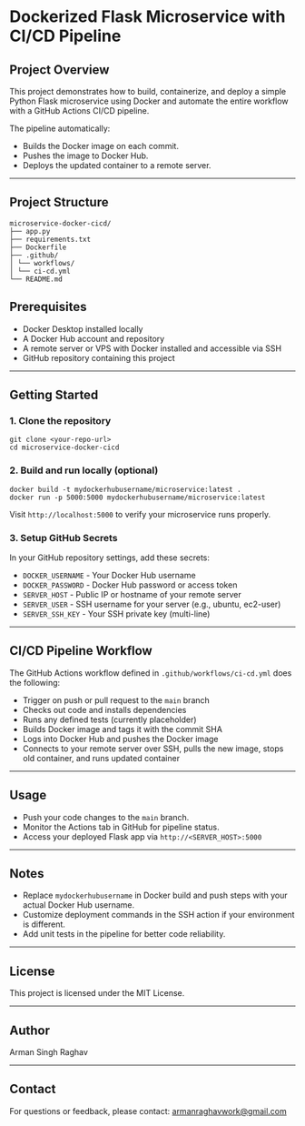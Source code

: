 # Dockerized Flask Microservice with CI/CD Pipeline

## Project Overview

This project demonstrates how to build, containerize, and deploy a simple Python Flask microservice using Docker and automate the entire workflow with a GitHub Actions CI/CD pipeline.

The pipeline automatically:
- Builds the Docker image on each commit.
- Pushes the image to Docker Hub.
- Deploys the updated container to a remote server.

---

## Project Structure
```
microservice-docker-cicd/
├── app.py
├── requirements.txt
├── Dockerfile
├── .github/
│ └── workflows/
│ └── ci-cd.yml
└── README.md
```

## Prerequisites

- Docker Desktop installed locally
- A Docker Hub account and repository
- A remote server or VPS with Docker installed and accessible via SSH
- GitHub repository containing this project

---

## Getting Started

### 1. Clone the repository
```
git clone <your-repo-url>
cd microservice-docker-cicd
```

### 2. Build and run locally (optional)
```
docker build -t mydockerhubusername/microservice:latest .
docker run -p 5000:5000 mydockerhubusername/microservice:latest
```

Visit `http://localhost:5000` to verify your microservice runs properly.

### 3. Setup GitHub Secrets

In your GitHub repository settings, add these secrets:

- `DOCKER_USERNAME` - Your Docker Hub username
- `DOCKER_PASSWORD` - Docker Hub password or access token
- `SERVER_HOST` - Public IP or hostname of your remote server
- `SERVER_USER` - SSH username for your server (e.g., ubuntu, ec2-user)
- `SERVER_SSH_KEY` - Your SSH private key (multi-line)

---

## CI/CD Pipeline Workflow

The GitHub Actions workflow defined in `.github/workflows/ci-cd.yml` does the following:

- Trigger on push or pull request to the `main` branch
- Checks out code and installs dependencies
- Runs any defined tests (currently placeholder)
- Builds Docker image and tags it with the commit SHA
- Logs into Docker Hub and pushes the Docker image
- Connects to your remote server over SSH, pulls the new image, stops old container, and runs updated container

---

## Usage

- Push your code changes to the `main` branch.
- Monitor the Actions tab in GitHub for pipeline status.
- Access your deployed Flask app via `http://<SERVER_HOST>:5000`

---

## Notes

- Replace `mydockerhubusername` in Docker build and push steps with your actual Docker Hub username.
- Customize deployment commands in the SSH action if your environment is different.
- Add unit tests in the pipeline for better code reliability.

---

## License

This project is licensed under the MIT License.

---

## Author

Arman Singh Raghav

---

## Contact

For questions or feedback, please contact: armanraghavwork@gmail.com
